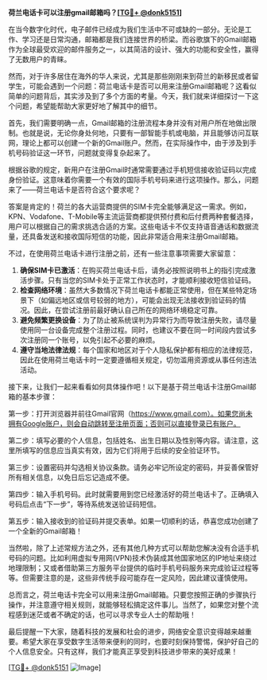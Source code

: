 **荷兰电话卡可以注册gmail邮箱吗？[[TG💪+ @donk5151](https://t.me/s/donk5151)]**

在当今数字化时代，电子邮件已经成为我们生活中不可或缺的一部分。无论是工作、学习还是日常沟通，邮箱都是我们连接世界的桥梁。而谷歌旗下的Gmail邮箱作为全球最受欢迎的邮件服务之一，以其简洁的设计、强大的功能和安全性，赢得了无数用户的青睐。

然而，对于许多居住在海外的华人来说，尤其是那些刚刚来到荷兰的新移民或者留学生，可能会遇到一个问题：荷兰电话卡是否可以用来注册Gmail邮箱呢？这看似简单的问题背后，其实涉及到了多个方面的考量。今天，我们就来详细探讨一下这个问题，希望能帮助大家更好地了解其中的细节。

首先，我们需要明确一点，Gmail邮箱的注册流程本身并没有对用户所在地做出限制。也就是说，无论你身处何地，只要有一部智能手机或电脑，并且能够访问互联网，理论上都可以创建一个新的Gmail账户。然而，在实际操作中，由于涉及到手机号码验证这一环节，问题就变得复杂起来了。

根据谷歌的规定，新用户在注册Gmail时通常需要通过手机短信接收验证码以完成身份验证。这意味着你需要一个有效的国际手机号码来进行这项操作。那么，问题来了——荷兰电话卡是否符合这个要求呢？

答案是肯定的！荷兰的各大运营商提供的SIM卡完全能够满足这一需求。例如，KPN、Vodafone、T-Mobile等主流运营商都提供预付费和后付费两种套餐选择，用户可以根据自己的需求挑选合适的方案。这些电话卡不仅支持语音通话和数据流量，还具备发送和接收国际短信的功能，因此非常适合用来注册Gmail邮箱。

不过，在使用荷兰电话卡进行注册之前，还有一些注意事项需要大家留意：

1. **确保SIM卡已激活**：在购买荷兰电话卡后，请务必按照说明书上的指引完成激活步骤。只有当您的SIM卡处于正常工作状态时，才能顺利接收短信验证码。
2. **检查网络环境**：虽然大多数情况下荷兰电话卡都能正常使用，但在某些特定场景下（如偏远地区或信号较弱的地方），可能会出现无法接收到验证码的情况。因此，在尝试注册前最好确认自己所在的网络环境稳定可靠。
3. **避免频繁更换设备**：为了防止被系统误判为异常行为而导致注册失败，请尽量使用同一台设备完成整个注册过程。同时，也建议不要在同一时间段内尝试多次注册同一个账号，以免引起不必要的麻烦。
4. **遵守当地法律法规**：每个国家和地区对于个人隐私保护都有相应的法律规范，因此在使用荷兰电话卡时一定要遵循相关规定，切勿滥用资源或从事任何违法活动。

接下来，让我们一起来看看如何具体操作吧！以下是基于荷兰电话卡注册Gmail邮箱的基本步骤：

第一步：打开浏览器并前往Gmail官网（https://www.gmail.com）。如果您尚未拥有Google账户，则会自动跳转至注册页面；否则可以直接登录已有账户。

第二步：填写必要的个人信息，包括姓名、出生日期以及性别等内容。请注意，这里所填写的信息应当真实有效，因为它们将用于后续的安全验证环节。

第三步：设置密码并勾选相关协议条款。请务必牢记所设定的密码，并妥善保管好所有相关信息，以免日后忘记造成不便。

第四步：输入手机号码。此时就需要用到您已经激活好的荷兰电话卡了。正确填入号码后点击“下一步”，等待系统发送验证码短信。

第五步：输入接收到的验证码并提交表单。如果一切顺利的话，恭喜您成功创建了一个全新的Gmail邮箱！

当然啦，除了上述常规方法之外，还有其他几种方式可以帮助您解决没有合适手机号码的问题。比如利用虚拟专用网(VPN)技术伪装成其他国家地区的IP地址来绕过地理限制；又或者借助第三方服务平台提供的临时手机号码服务来完成验证过程等等。但需要注意的是，这些非传统手段可能存在一定风险，因此建议谨慎使用。

总而言之，荷兰电话卡完全可以用来注册Gmail邮箱。只要您按照正确的步骤执行操作，并注意遵守相关规则，就能够轻松搞定这件事儿。当然了，如果您对整个流程感到迷茫或者不确定的话，也可以寻求专业人士的帮助哦！

最后提醒一下大家，随着科技的发展和社会的进步，网络安全意识变得越来越重要。希望大家在享受数字生活带来便利的同时，也要时刻保持警惕，保护好自己的个人信息安全。只有这样，我们才能真正享受到科技进步带来的美好成果！

[[TG💪+ @donk5151](https://t.me/s/donk5151) ![Image](https://i.postimg.cc/rwNCRYN7/Snipaste-2025-04-30-17-27-05.png)]